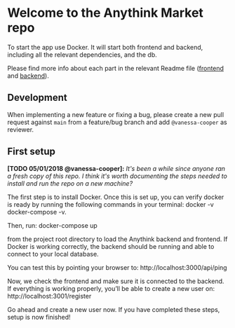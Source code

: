 # Welcome to the Anythink Market repo

To start the app use Docker. It will start both frontend and backend, including all the relevant dependencies, and the db.

Please find more info about each part in the relevant Readme file ([frontend](frontend/readme.md) and [backend](backend/README.md)).

## Development

When implementing a new feature or fixing a bug, please create a new pull request against `main` from a feature/bug branch and add `@vanessa-cooper` as reviewer.

## First setup

**[TODO 05/01/2018 @vanessa-cooper]:** _It's been a while since anyone ran a fresh copy of this repo. I think it's worth documenting the steps needed to install and run the repo on a new machine?_

The first step is to install Docker. Once this is set up, you can verify docker is ready by running the following commands in your terminal: 
docker -v
docker-compose -v.

Then, run:
docker-compose up 

from the project root directory to load the Anythink backend and frontend.
If Docker is working correctly, the backend should be running and able to connect to your local database.

You can test this by pointing your browser to:
http://localhost:3000/api/ping

Now, we check the frontend and make sure it is connected to the backend. If everything is working properly, 
you’ll be able to create a new user on: 
http://localhost:3001/register

Go ahead and create a new user now. If you have completed these steps, setup is now finished!
